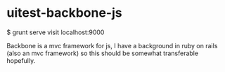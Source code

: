 # uitest-backbone-js

$ grunt serve
visit localhost:9000

Backbone is a mvc framework for js, I have a background in ruby on rails (also an mvc framework) so this should be somewhat transferable hopefully. 
